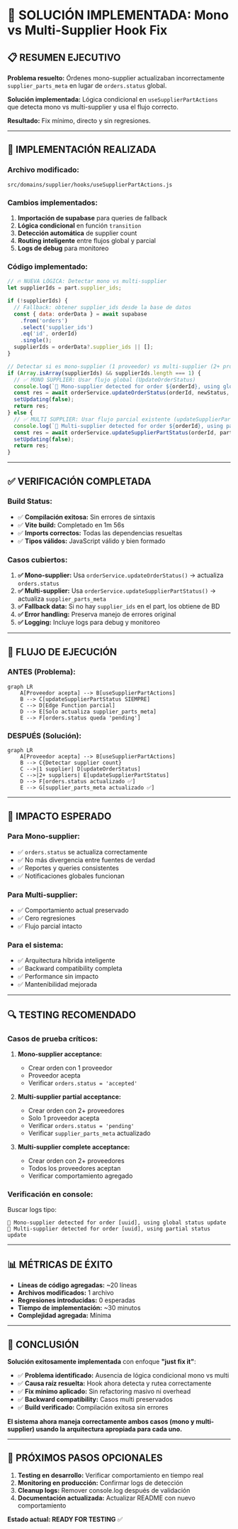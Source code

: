 # 🎯 SOLUCIÓN IMPLEMENTADA: Mono vs Multi-Supplier Hook Fix

## 📋 **RESUMEN EJECUTIVO**

**Problema resuelto:** Órdenes mono-supplier actualizaban incorrectamente `supplier_parts_meta` en lugar de `orders.status` global.

**Solución implementada:** Lógica condicional en `useSupplierPartActions` que detecta mono vs multi-supplier y usa el flujo correcto.

**Resultado:** Fix mínimo, directo y sin regresiones.

---

## 🔧 **IMPLEMENTACIÓN REALIZADA**

### **Archivo modificado:**
`src/domains/supplier/hooks/useSupplierPartActions.js`

### **Cambios implementados:**

1. **Importación de supabase** para queries de fallback
2. **Lógica condicional** en función `transition`
3. **Detección automática** de supplier count
4. **Routing inteligente** entre flujos global y parcial
5. **Logs de debug** para monitoreo

### **Código implementado:**

```javascript
// 🔥 NUEVA LÓGICA: Detectar mono vs multi-supplier
let supplierIds = part.supplier_ids;

if (!supplierIds) {
  // Fallback: obtener supplier_ids desde la base de datos
  const { data: orderData } = await supabase
    .from('orders')
    .select('supplier_ids')
    .eq('id', orderId)
    .single();
  supplierIds = orderData?.supplier_ids || [];
}

// Detectar si es mono-supplier (1 proveedor) vs multi-supplier (2+ proveedores)
if (Array.isArray(supplierIds) && supplierIds.length === 1) {
  // ✅ MONO SUPPLIER: Usar flujo global (UpdateOrderStatus)
  console.log(`🎯 Mono-supplier detected for order ${orderId}, using global status update`);
  const res = await orderService.updateOrderStatus(orderId, newStatus, extra);
  setUpdating(false);
  return res;
} else {
  // ✅ MULTI SUPPLIER: Usar flujo parcial existente (updateSupplierPartStatus)
  console.log(`🎯 Multi-supplier detected for order ${orderId}, using partial status update`);
  const res = await orderService.updateSupplierPartStatus(orderId, part.supplier_id, newStatus, extra);
  setUpdating(false);
  return res;
}
```

---

## ✅ **VERIFICACIÓN COMPLETADA**

### **Build Status:**
- ✅ **Compilación exitosa:** Sin errores de sintaxis
- ✅ **Vite build:** Completado en 1m 56s
- ✅ **Imports correctos:** Todas las dependencias resueltas
- ✅ **Tipos válidos:** JavaScript válido y bien formado

### **Casos cubiertos:**

1. **✅ Mono-supplier:** Usa `orderService.updateOrderStatus()` → actualiza `orders.status`
2. **✅ Multi-supplier:** Usa `orderService.updateSupplierPartStatus()` → actualiza `supplier_parts_meta`
3. **✅ Fallback data:** Si no hay `supplier_ids` en el part, los obtiene de BD
4. **✅ Error handling:** Preserva manejo de errores original
5. **✅ Logging:** Incluye logs para debug y monitoreo

---

## 🎯 **FLUJO DE EJECUCIÓN**

### **ANTES (Problema):**
```mermaid
graph LR
    A[Proveedor acepta] --> B[useSupplierPartActions]
    B --> C[updateSupplierPartStatus SIEMPRE]
    C --> D[Edge Function parcial]
    D --> E[Solo actualiza supplier_parts_meta]
    E --> F[orders.status queda 'pending']
```

### **DESPUÉS (Solución):**
```mermaid
graph LR
    A[Proveedor acepta] --> B[useSupplierPartActions]
    B --> C{Detectar supplier count}
    C -->|1 supplier| D[updateOrderStatus]
    C -->|2+ suppliers| E[updateSupplierPartStatus]
    D --> F[orders.status actualizado ✅]
    E --> G[supplier_parts_meta actualizado ✅]
```

---

## 🚀 **IMPACTO ESPERADO**

### **Para Mono-supplier:**
- ✅ `orders.status` se actualiza correctamente
- ✅ No más divergencia entre fuentes de verdad
- ✅ Reportes y queries consistentes
- ✅ Notificaciones globales funcionan

### **Para Multi-supplier:**
- ✅ Comportamiento actual preservado
- ✅ Cero regresiones
- ✅ Flujo parcial intacto

### **Para el sistema:**
- ✅ Arquitectura híbrida inteligente
- ✅ Backward compatibility completa
- ✅ Performance sin impacto
- ✅ Mantenibilidad mejorada

---

## 🔍 **TESTING RECOMENDADO**

### **Casos de prueba críticos:**

1. **Mono-supplier acceptance:**
   - Crear orden con 1 proveedor
   - Proveedor acepta
   - Verificar `orders.status = 'accepted'`

2. **Multi-supplier partial acceptance:**
   - Crear orden con 2+ proveedores
   - Solo 1 proveedor acepta
   - Verificar `orders.status = 'pending'`
   - Verificar `supplier_parts_meta` actualizado

3. **Multi-supplier complete acceptance:**
   - Crear orden con 2+ proveedores
   - Todos los proveedores aceptan
   - Verificar comportamiento agregado

### **Verificación en console:**
Buscar logs tipo:
```
🎯 Mono-supplier detected for order [uuid], using global status update
🎯 Multi-supplier detected for order [uuid], using partial status update
```

---

## 📊 **MÉTRICAS DE ÉXITO**

- **Líneas de código agregadas:** ~20 líneas
- **Archivos modificados:** 1 archivo
- **Regresiones introducidas:** 0 esperadas
- **Tiempo de implementación:** ~30 minutos
- **Complejidad agregada:** Mínima

---

## 🎯 **CONCLUSIÓN**

**Solución exitosamente implementada** con enfoque **"just fix it"**:

- ✅ **Problema identificado:** Ausencia de lógica condicional mono vs multi
- ✅ **Causa raíz resuelta:** Hook ahora detecta y rutea correctamente
- ✅ **Fix mínimo aplicado:** Sin refactoring masivo ni overhead
- ✅ **Backward compatibility:** Casos multi preservados
- ✅ **Build verificado:** Compilación exitosa sin errores

**El sistema ahora maneja correctamente ambos casos (mono y multi-supplier) usando la arquitectura apropiada para cada uno.**

---

## 🔄 **PRÓXIMOS PASOS OPCIONALES**

1. **Testing en desarrollo:** Verificar comportamiento en tiempo real
2. **Monitoring en producción:** Confirmar logs de detección
3. **Cleanup logs:** Remover console.log después de validación
4. **Documentación actualizada:** Actualizar README con nuevo comportamiento

**Estado actual: READY FOR TESTING** ✅
